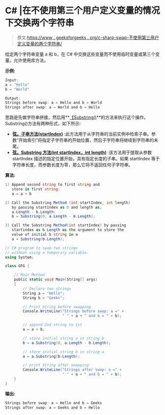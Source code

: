 # C# |在不使用第三个用户定义变量的情况下交换两个字符串

> 原文:[https://www . geeksforgeeks . org/c-sharp-swap-不使用第三用户定义变量的两个字符串/](https://www.geeksforgeeks.org/c-sharp-swap-two-strings-without-using-third-user-defined-variable/)

给定两个字符串变量 a 和 b，在 C# 中交换这些变量而不使用临时变量或第三个变量。允许使用库方法。

**示例:**

```cs
Input:
a = "Hello"
b = "World"

Output:
Strings before swap: a = Hello and b = World
Strings after swap: a = World and b = Hello
```

思路是先做字符串拼接，然后用**[【Substring()](https://www.geeksforgeeks.org/c-substring-method/)**的方法来执行这个操作。Substring()方法有两种形式，如下所示:

*   **[弦。子串方法(startIndex)](https://www.geeksforgeeks.org/c-substring-method/)** :此方法用于从字符串的当前实例中检索子串。参数“开始索引”将指定子字符串的开始位置，然后子字符串将继续到字符串的末尾。
*   **[弦。Substring 方法(int startIndex，int length)](https://www.geeksforgeeks.org/c-substring-method/)** :该方法用于提取从参数 startIndex 描述的指定位置开始，具有指定长度的子串。如果 startIndex 等于字符串长度，而参数长度为零，那么它将不返回任何子字符串。

 **算法:**

```cs
1) Append second string to first string and 
   store in first string:
   a = a + b

2) Call the Substring Method (int startIndex, int length)
   by passing startindex as 0 and length as,
   a.Length - b.Length:
   b = Substring(0, a.Length - b.Length);

3) Call the Substring Method(int startIndex) by passing 
   startindex as b.Length as the argument to store the 
   value of initial b string in a
   a = Substring(b.Length);

```

```cs
// C# program to swap two strings
// without using a temporary variable.
using System;

class GFG {

    // Main Method
    public static void Main(String[] args)
    {
        // Declare two strings
        String a = "Hello";
        String b = "Geeks";

        // Print String before swapping
        Console.WriteLine("Strings before swap: a =" + 
                          " " + a + " and b = " + b);

        // append 2nd string to 1st
        a = a + b;

        // store initial string a in string b
        b = a.Substring(0, a.Length - b.Length);

        // store initial string b in string a
        a = a.Substring(b.Length);

        // print String after swapping
        Console.WriteLine("Strings after swap: a =" +
                          " " + a + " and b = " + b);
    }
}
```

**输出:**

```cs
Strings before swap: a = Hello and b = Geeks
Strings after swap: a = Geeks and b = Hello

```